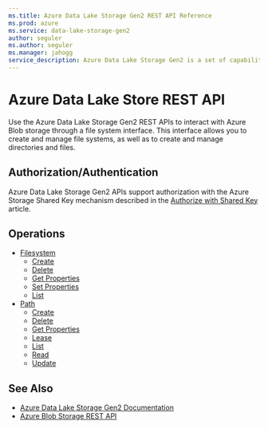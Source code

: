 ```yaml
---
ms.title: Azure Data Lake Storage Gen2 REST API Reference
ms.prod: azure
ms.service: data-lake-storage-gen2
author: seguler
ms.author: seguler
ms.manager: jahogg
service_description: Azure Data Lake Storage Gen2 is a set of capabilities dedicated to big data analytics, built on top of Azure Blob storage.
---
```


# Azure Data Lake Store REST API

Use the Azure Data Lake Storage Gen2 REST APIs to interact with Azure Blob storage through a file system interface. This interface allows you to create and manage file systems, as well as to create and manage directories and files.

## Authorization/Authentication

Azure Data Lake Storage Gen2 APIs support authorization with the Azure Storage Shared Key mechanism described in the [Authorize with Shared Key](https://docs.microsoft.com/rest/api/storageservices/authorize-with-shared-key) article.

## Operations

- [Filesystem](https://docs.microsoft.com/rest/api/storageservices/datalakestoragegen2/filesystem) 
  - [Create](https://docs.microsoft.com/rest/api/storageservices/datalakestoragegen2/filesystem/create) 
  - [Delete](https://docs.microsoft.com/rest/api/storageservices/datalakestoragegen2/filesystem/delete) 
  - [Get Properties](https://docs.microsoft.com/rest/api/storageservices/datalakestoragegen2/filesystem/getproperties) 
  - [Set Properties](https://docs.microsoft.com/rest/api/storageservices/datalakestoragegen2/filesystem/setproperties) 
  - [List](https://docs.microsoft.com/rest/api/storageservices/datalakestoragegen2/filesystem/list) 
- [Path](https://docs.microsoft.com/rest/api/storageservices/datalakestoragegen2/path)
  - [Create](https://docs.microsoft.com/rest/api/storageservices/datalakestoragegen2/path/create) 
  - [Delete](https://docs.microsoft.com/rest/api/storageservices/datalakestoragegen2/path/delete) 
  - [Get Properties](https://docs.microsoft.com/rest/api/storageservices/datalakestoragegen2/path/getproperties) 
  - [Lease](https://docs.microsoft.com/rest/api/storageservices/datalakestoragegen2/path/lease) 
  - [List](https://docs.microsoft.com/rest/api/storageservices/datalakestoragegen2/path/list) 
  - [Read](https://docs.microsoft.com/rest/api/storageservices/datalakestoragegen2/path/read)
  - [Update](https://docs.microsoft.com/rest/api/storageservices/datalakestoragegen2/path/update) 






## See Also

- [Azure Data Lake Storage Gen2 Documentation](https://docs.microsoft.com/azure/storage/data-lake-storage/introduction)
- [Azure Blob Storage REST API](https://docs.microsoft.com/rest/api/storageservices/blob-service-rest-api)
